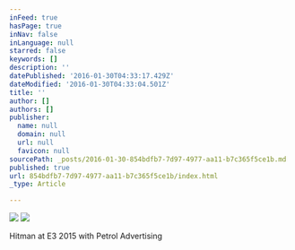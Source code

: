 ```yaml
---
inFeed: true
hasPage: true
inNav: false
inLanguage: null
starred: false
keywords: []
description: ''
datePublished: '2016-01-30T04:33:17.429Z'
dateModified: '2016-01-30T04:33:04.501Z'
title: ''
author: []
authors: []
publisher:
  name: null
  domain: null
  url: null
  favicon: null
sourcePath: _posts/2016-01-30-854bdfb7-7d97-4977-aa11-b7c365f5ce1b.md
published: true
url: 854bdfb7-7d97-4977-aa11-b7c365f5ce1b/index.html
_type: Article

---
```

![](https://the-grid-user-content.s3-us-west-2.amazonaws.com/234dcf98-9176-4c5c-a342-179392e54a73.jpg)
![](https://the-grid-user-content.s3-us-west-2.amazonaws.com/ceec4354-7dd0-42b6-8ffc-8982f4bd88ef.jpg)

Hitman at E3 2015 with Petrol Advertising